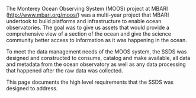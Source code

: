 The Monterey Ocean Observing System (MOOS) project at MBARI (http://www.mbari.org/moos/) was a multi-year project that MBARI undertook to build platforms and infrastructure to enable ocean observatories.  The goal was to give us assets that would provide a comprehensive view of a section of the ocean and give the science community better access to information as it was happening in the ocean.

To meet the data management needs of the MOOS system, the SSDS was designed and constructed to consume, catalog and make available, all data and metadata from the ocean observatory as well as any data processing that happened after the raw data was collected.

This page documents the high level requirements that the SSDS was designed to address.
